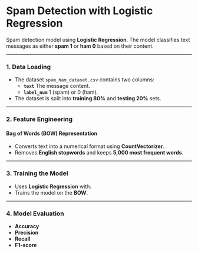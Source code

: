 # **Spam Detection with Logistic Regression**  
 
Spam detection model using **Logistic Regression**. The model classifies text messages as either **spam 1** or **ham 0** based on their content.  

---

### **1. Data Loading**
- The dataset `spam_ham_dataset.csv` contains two columns:  
  - **`text`**  The message content.  
  - **`label_num`**  1 (spam) or 0 (ham).  
- The dataset is split into **training 80%** and **testing 20%** sets.

---

### **2. Feature Engineering**  
#### **Bag of Words (BOW) Representation**
- Converts text into a numerical format using **CountVectorizer**.  
- Removes **English stopwords** and keeps **5,000 most frequent words**.  


---

### **3. Training the Model**
- Uses **Logistic Regression** with:  
- Trains the model on the **BOW**.

---

### **4. Model Evaluation**

  - **Accuracy**
  - **Precision**
  - **Recall**
  - **F1-score**
    
